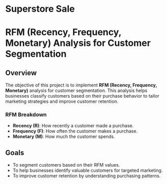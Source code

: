 # Superstore Sale
# RFM (Recency, Frequency, Monetary) Analysis for Customer Segmentation

## Overview
The objective of this project is to implement **RFM (Recency, Frequency, Monetary)** analysis for customer segmentation. This analysis helps businesses classify customers based on their purchase behavior to tailor marketing strategies and improve customer retention.

### RFM Breakdown
- **Recency (R)**: How recently a customer made a purchase.
- **Frequency (F)**: How often the customer makes a purchase.
- **Monetary (M)**: How much the customer spends.

## Goals
- To segment customers based on their RFM values.
- To help businesses identify valuable customers for targeted marketing.
- To improve customer retention by understanding purchasing patterns.

